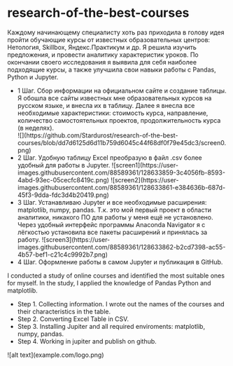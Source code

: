 # research-of-the-best-courses

 Каждому начинающему специалисту хоть раз приходила в голову идея пройти обучающие курсы от известных образовательных центров: Нетология, Skillbox, Яндекс.Практикум и др. Я решила изучить предложения, и провести аналитику характеристик уроков. По окончании своего исследования я выявила для себя наиболее подходящие курсы, а также улучшила свои навыки работы с Pandas, Python и Jupyter. 
<ul>
    <li>1 Шаг. Сбор информации на официальном сайте и создание таблицы. 
Я обошла все сайты известных мне образовательных курсов на русском языке, и внесла их в таблицу. Далее я внесла все необходимые характеристики: стоимость курса, направление, количество самостоятельных проектов, продолжительность курса (в неделях).</li>
   ![](https://github.com/Stardurost/research-of-the-best-courses/blob/dd7d6125d6d11b759d6045c44f68df0f79e45dc3/screen0.png)
  <li>2 Шаг. Удобную таблицу Excel преобразую в файл .csv более удобный для работы в Jupyter.
![screen1](https://user-images.githubusercontent.com/88589361/128633859-3c4056fb-8593-4abd-93ec-05cecfc8419c.png)
  ![screen2](https://user-images.githubusercontent.com/88589361/128633861-e384636b-687d-45f3-9dda-fdc3d4b20419.png)</li>
  <li>3 Шаг. Устанавливаю Jupyter и все необходимые расширения: matplotlib, numpy, pandas.
Т.к. это мой первый проект в области аналитики, никакого ПО для работы у меня ещё не установлено. Через удобный интерфейс программы Anaconda Navigator я с лёгкостью установила все пакеты расширений и принялась за работу. ![screen3](https://user-images.githubusercontent.com/88589361/128633862-b2cd7398-ac55-4b57-bef1-c21c4c9992b7.png)
</li><li>4 Шаг. Оформление работы в самом Jupyter и публикация в GitHub. 
</ul>
I conducted a study of online courses and identified the most suitable ones for myself. 
In the study, I applied the knowledge of Pandas Python and matplotlib.
<ul>
  <li>Step 1. Collecting information. I wrote out the names of the courses and their characteristics in the table.</li>
  <li>Step 2. Converting Excel Table in CSV.</li>
  <li>Step 3. Installing Jupiter and all required enviroments: matplotlib, numpy, pandas.</li>
  <li>Step 4. Working in jupiter and publish on github.</li>
</ul>
![alt text](example.com/logo.png)
